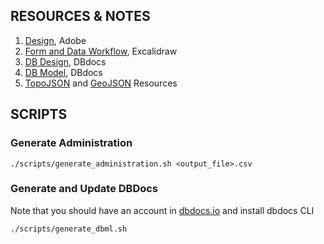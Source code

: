 ## RESOURCES & NOTES

1. [Design](https://xd.adobe.com/view/26c48557-3a9c-40c6-a370-f4af7991c47a-7397/screen/d04a4230-78b9-422f-8c13-142e609b13a8/specs/), Adobe
2. [Form and Data Workflow](https://app.excalidraw.com/l/2tVeGVHqKIQ/1ktf3ES2YYn), Excalidraw
3. [DB Design](https://dbdocs.io/deden/iwsims), DBdocs
4. [DB Model](https://dbdocs.io/deden/iwsims-django), DBdocs
5. [TopoJSON](https://github.com/akvo/akvo-mis/tree/main/backend/source/fiji.topojson) and [GeoJSON](https://github.com/akvo/akvo-mis/blob/main/doc/resource/fiji.geojson) Resources

## SCRIPTS

### Generate Administration

```
./scripts/generate_administration.sh <output_file>.csv
```

### Generate and Update DBDocs

Note that you should have an account in [dbdocs.io](https://dbdocs.io/) and install dbdocs CLI

```
./scripts/generate_dbml.sh
```
